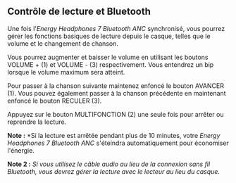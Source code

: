 ## Contrôle de lecture et Bluetooth

Une fois l'*Energy Headphones 7 Bluetooth ANC* synchronisé, vous pourrez gérer les fonctions basiques de lecture depuis le casque, telles que le volume et le changement de chanson.

Vous pourrez augmenter et baisser le volume en utilisant les boutons VOLUME + (1) et VOLUME - (3) respectivement. Vous entendrez un bip lorsque le volume maximum sera atteint.

Pour passer à la chanson suivante maintenez enfoncé le bouton AVANCER (1). Vous pouvez également passer à la chanson précédente en maintenant enfoncé le bouton RECULER (3).

Appuyez sur le bouton MULTIFONCTION (2) une seule fois pour arrêter ou reprendre la lecture. 

**Note :** *Si la lecture est arrêtée pendant plus de 10 minutes, votre *Energy Headphones 7 Bluetooth ANC* s'éteindra automatiquement pour économiser l'énergie.

**Note 2 :** *Si vous utilisez le câble audio au lieu de la connexion sans fil Bluetooth, vous devrez gérer la lecture avec le lecteur au lieu du casque.*
